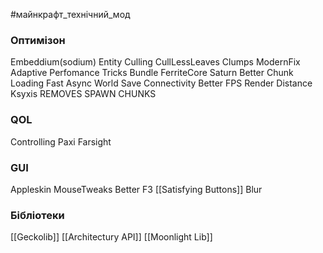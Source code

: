 #майнкрафт_технічний_мод 

### Оптимізон
Embeddium(sodium)
Entity Culling
CullLessLeaves
Clumps
ModernFix
Adaptive Perfomance Tricks Bundle
FerriteCore
Saturn
Better Chunk Loading
Fast Async World Save
Connectivity
Better FPS Render Distance
Ksyxis REMOVES SPAWN CHUNKS

### QOL

Controlling
Paxi
Farsight
### GUI
Appleskin
MouseTweaks
Better F3
[[Satisfying Buttons]]
Blur


### Бібліотеки

[[Geckolib]]
[[Architectury API]]
[[Moonlight Lib]]

